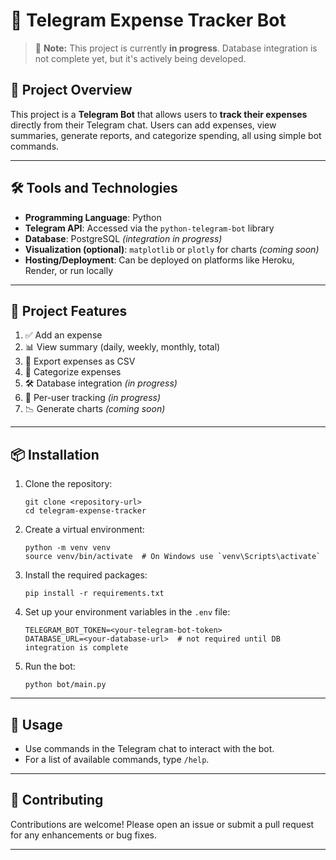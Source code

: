 # 💸 Telegram Expense Tracker Bot

> 🚧 **Note:** This project is currently **in progress**. Database integration is not complete yet, but it's actively being developed.

## 📌 Project Overview

This project is a **Telegram Bot** that allows users to **track their expenses** directly from their Telegram chat. Users can add expenses, view summaries, generate reports, and categorize spending, all using simple bot commands.

---

## 🛠️ Tools and Technologies

- **Programming Language**: Python
- **Telegram API**: Accessed via the `python-telegram-bot` library
- **Database**: PostgreSQL *(integration in progress)*
- **Visualization (optional)**: `matplotlib` or `plotly` for charts *(coming soon)*
- **Hosting/Deployment**: Can be deployed on platforms like Heroku, Render, or run locally

---

## 🧩 Project Features

1. ✅ Add an expense
2. 📊 View summary (daily, weekly, monthly, total)
3. 📁 Export expenses as CSV
4. 🧾 Categorize expenses
5. 🛠️ Database integration *(in progress)*
6. 👤 Per-user tracking *(in progress)*
7. 📉 Generate charts *(coming soon)*

---

## 📦 Installation

1. Clone the repository:
   ```
   git clone <repository-url>
   cd telegram-expense-tracker
   ```

2. Create a virtual environment:
   ```
   python -m venv venv
   source venv/bin/activate  # On Windows use `venv\Scripts\activate`
   ```

3. Install the required packages:
   ```
   pip install -r requirements.txt
   ```

4. Set up your environment variables in the `.env` file:
   ```
   TELEGRAM_BOT_TOKEN=<your-telegram-bot-token>
   DATABASE_URL=<your-database-url>  # not required until DB integration is complete
   ```

5. Run the bot:
   ```
   python bot/main.py
   ```

---

## 📄 Usage

- Use commands in the Telegram chat to interact with the bot.
- For a list of available commands, type `/help`.

---

## 🤝 Contributing

Contributions are welcome! Please open an issue or submit a pull request for any enhancements or bug fixes.

---